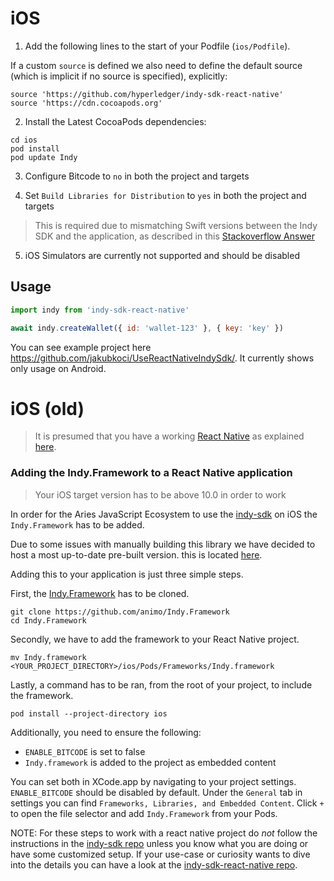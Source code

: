 # iOS

1. Add the following lines to the start of your Podfile (`ios/Podfile`).

If a custom `source` is defined we also need to define the default source (which is implicit if no source is specified), explicitly:

```
source 'https://github.com/hyperledger/indy-sdk-react-native'
source 'https://cdn.cocoapods.org'
```

2. Install the Latest CocoaPods dependencies:

```
cd ios
pod install
pod update Indy
```

3. Configure Bitcode to `no` in both the project and targets

4. Set `Build Libraries for Distribution` to `yes` in both the project and targets

> This is required due to mismatching Swift versions between the Indy SDK and the application, as described in this [Stackoverflow Answer](https://stackoverflow.com/questions/58654714/module-compiled-with-swift-5-1-cannot-be-imported-by-the-swift-5-1-2-compiler/63305234#63305234)

5. iOS Simulators are currently not supported and should be disabled

## Usage

```javascript
import indy from 'indy-sdk-react-native'

await indy.createWallet({ id: 'wallet-123' }, { key: 'key' })
```

You can see example project here https://github.com/jakubkoci/UseReactNativeIndySdk/. It currently shows only usage on Android.



# iOS (old)

> It is presumed that you have a working [React
> Native](https://reactnative.dev) as explained
> [here](https://reactnative.dev/docs/environment-setup).

### Adding the Indy.Framework to a React Native application

> Your iOS target version has to be above 10.0 in order to work

In order for the Aries JavaScript Ecosystem to use the
[indy-sdk](https://github.com/hyperledger/indy-sdk) on iOS the `Indy.Framework`
has to be added.

Due to some issues with manually building this library we have decided to host
a most up-to-date pre-built version. this is located
[here](https://github.com/animo/Indy.Framework).

Adding this to your application is just three simple steps.

First, the [Indy.Framework](https://github.com/animo/Indy.Framework) has to be
cloned.

```console
git clone https://github.com/animo/Indy.Framework
cd Indy.Framework
```

Secondly, we have to add the framework to your React Native project.

```console
mv Indy.framework <YOUR_PROJECT_DIRECTORY>/ios/Pods/Frameworks/Indy.framework
```

Lastly, a command has to be ran, from the root of your project, to include the
framework.

```console
pod install --project-directory ios
```

Additionally, you need to ensure the following:

- `ENABLE_BITCODE` is set to false
- `Indy.framework` is added to the project as embedded content

You can set both in XCode.app by navigating to your project settings. `ENABLE_BITCODE` should be disabled by default.
Under the `General` tab in settings you can find `Frameworks, Libraries, and Embedded Content`. Click `+` to open the file selector and add `Indy.Framework` from your Pods.

NOTE: For these steps to work with a react native project do _not_ follow the instructions in the [indy-sdk repo](https://github.com/hyperledger/indy-sdk) unless you know what you are doing or have some customized setup. If your use-case or curiosity wants to dive into the details you can have a look at the [indy-sdk-react-native repo](https://github.com/hyperledger/indy-sdk-react-native).
